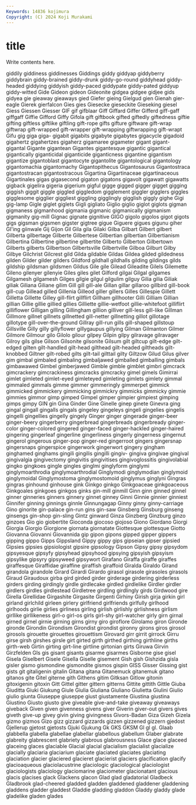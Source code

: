 ```yaml
---
Keywords: 14836 kojimura
Copyright: (C) 2024 Koji Murakami
---
```


# title

Write contents here.



giddily giddiness giddinesses Giddings giddy giddyap giddyberry
giddybrain giddy-brained giddy-drunk giddy-go-round giddyhead giddy-headed giddying giddyish giddy-paced giddypate
giddy-pated giddyup giddy-witted Gide Gideon gideon Gideonite gidgea gidgee gidjee
gids gidyea gie gieaway gieaways gied Giefer gieing Gielgud gien
Gienah gier-eagle Gierek gierfalcon Gies gies Giesecke gieseckite Gieseking giesel
Giess Giessen Giesser GIF gif gifblaar Giff Giffard Giffer Gifferd
giff-gaff giffgaff Giffie Gifford Giffy Gifola gift giftbook gifted giftedly
giftedness giftie gifting giftless giftlike giftling gift-rope gifts gifture giftware
gift-wrap giftwrap gift-wrapped gift-wrapper gift-wrapping giftwrapping gift-wrapt Gifu gig giga
giga- gigabit gigabits gigabyte gigabytes gigacycle gigadoid gigahertz gigahertzes gigaherz
gigamaree gigameter gigant gigant- gigantal Gigante gigantean Gigantes gigantesque gigantic
gigantical gigantically giganticidal giganticide giganticness gigantine gigantism gigantize gigantoblast gigantocyte
gigantolite gigantological gigantology gigantomachia gigantomachy Gigantopithecus Gigantosaurus Gigantostraca gigantostracan gigantostracous
Gigartina Gigartinaceae gigartinaceous Gigartinales gigas gigasecond gigaton gigatons gigavolt gigawatt
gigawatts gigback gigelira gigeria gigerium gigful gigge gigged gigger gigget
gigging giggish giggit giggle giggled giggledom gigglement giggler gigglers giggles
gigglesome gigglier giggliest giggling gigglingly gigglish giggly gighe Gigi gig-lamp
Gigle giglet giglets Gigli gigliato Giglio giglio giglot giglots gigman
gigmaness gigmanhood gigmania gigmanic gigmanically gigmanism gigmanity gig-mill Gignac gignate
gignitive GIGO gigolo gigolos gigot gigots gigs gigsman gigsmen gigster
gigtree gigue Giguere gigues gigunu giher GI'ing giinwale Gij Gijon
Gil Gila gila Gilaki Gilba Gilbart Gilbert gilbert Gilberta gilbertage
Gilberte Gilbertese Gilbertian gilbertian Gilbertianism Gilbertina Gilbertine gilbertine gilbertite Gilberto
Gilberton Gilbertown Gilberts gilberts Gilbertson Gilbertsville Gilbertville Gilboa Gilburt Gilby
Gilbye Gilchrist Gilcrest gild Gilda gildable Gildas Gildea gilded gildedness
gilden Gilder gilder gilders Gildford gildhall gildhalls gilding gildings gilds
gildship gildsman gildsmen Gildus Gile gile Gilead Gileadite Gilels Gilemette
Gileno gilenyer gilenyie Giles giles gilet Gilford gilgai Gilgal gilgames
Gilgamesh gilgamesh Gilges gilgie gilgul gilgulim gilguy Gilia gilia Giliak
giliak Giliana Giliane gilim Gill gill gill-ale Gillan gillar gillaroo
gillbird gill-book gill-cup Gillead gilled Gillenia Gilleod giller gillers Gilles
Gillespie Gillett Gilletta Gillette Gilley gill-flirt gillflirt Gillham gillhooter Gilli
Gilliam Gillian gillian Gillie gillie gillied gillies Gilliette gillie-wetfoot gillie-whitefoot
gilliflirt gilliflower Gilligan gilling Gillingham gillion gilliver gill-less gill-like Gillman
Gillmore gillnet gillnets gillnetted gill-netter gillnetting gillot gillotage gillotype gill-over-the-ground
Gillray gill-run gills gill-shaped gillstoup Gillsville Gilly gilly gillyflower gillygaupus
gillying Gilman Gilmanton Gilmer Gilmore Gilmour gilo Gilolo gilour gilpey
Gilpin gilpy gilravage gilravager Gilroy gils gilse Gilson Gilsonite gilsonite
Gilsum gilt giltcup gilt-edge gilt-edged gilten gilt-handled gilt-head gilthead gilt-headed
giltheads gilt-knobbed Giltner gilt-robed gilts gilt-tail gilttail gilty Giltzow Gilud
Gilus gilver gim gimbal gimbaled gimbaling gimbaljawed gimballed gimballing gimbals
gimbawawed Gimbel gimberjawed Gimble gimble gimblet gimbri gimcrack gimcrackery gimcrackiness
gimcracks gimcracky gimel gimels Gimirrai gimlet gimleted gimlet-eyed gimleteyed gimleting
gimlets gimlety gimmal gimmaled gimmals gimme gimmer gimmeringly gimmerpet gimmick
gimmicked gimmickery gimmicking gimmickry gimmicks gimmicky gimmie gimmies gimmor gimp
gimped Gimpel gimper gimpier gimpiest gimping gimps gimpy GIN gin
Gina Ginder Gine Ginelle ginep ginete Ginevra ging gingal gingall
gingalls gingals gingeley gingeleys gingeli gingelies gingelis gingelli gingellies gingelly
gingely Ginger ginger gingerade ginger-beer ginger-beery gingerberry gingerbread gingerbreads gingerbready
ginger-color ginger-colored gingered ginger-faced ginger-hackled ginger-haired gingering gingerleaf gingerline gingerliness
gingerly gingerness gingernut gingerol gingerous ginger-pop ginger-red gingerroot gingers gingersnap
gingersnaps gingerspice gingerwork gingerwort gingery gingham ginghamed ginghams gingili gingilis
gingilli gingiv- gingiva gingivae gingival gingivalgia gingivectomy gingivitis gingivitises gingivoglossitis
gingivolabial gingko gingkoes gingle gingles ginglmi ginglyform ginglymi ginglymoarthrodia ginglymoarthrodial
Ginglymodi ginglymodian ginglymoid ginglymoidal Ginglymostoma ginglymostomoid ginglymus ginglyni Gingras gingras
ginhound ginhouse gink Ginkgo ginkgo Ginkgoaceae ginkgoaceous Ginkgoales ginkgoes ginkgos
ginks gin-mill ginmill Ginn ginn ginned ginnel ginner ginneries ginners
ginnery ginnet ginney Ginni Ginnie ginnier ginniest Ginnifer ginning ginnings
ginnle Ginnungagap Ginny ginny ginny-carriage Gino ginorite gin-palace gin-run gins
gin-saw Ginsberg Ginsburg ginseng ginsengs gin-shop gin-sling Gintz ginward Ginza
Ginzberg Ginzburg ginzo ginzoes Gio gio giobertite Gioconda giocoso giojoso
Giono Giordano Giorgi Giorgia Giorgio Giorgione giornata giornatate Giottesque giottesque
Giotto Giovanna Giovanni Giovannida gip gipon gipons gipped gipper gippers
gipping gippo Gipps Gippsland Gippy gippy gips gipseian gipser gipsied
Gipsies gipsies gipsiologist gipsire gipsology Gipson Gipsy gipsy gipsydom gipsyesque
gipsyfy gipsyhead gipsyhood gipsying gipsyish gipsyism gipsylike gipsyry gipsyweed gipsywort
Girafano Giraffa giraffe giraffes giraffesque Giraffidae giraffine giraffish giraffoid Giralda
Giraldo Girand girandola girandole Girard Girardi Girardo girasol girasole girasoles
girasols Giraud Giraudoux girba gird girded girder girderage girdering girderless
girders girding girdingly girdle girdlecake girdled girdlelike Girdler girdler girdlers
girdles girdlestead Girdletree girdling girdlingly girds Girdwood gire Girella Girellidae
Girgashite Girgasite Girgenti Girhiny Girish girja girkin girl girland girlchild
girleen girlery girlfriend girlfriends girlfully girlhood girlhoods girlie girlies girliness
girling girlish girlishly girlishness girlism girllike girllikeness girl-o girl-os girls
girl-shy girl-watcher girly girn girnal girned girnel girnie girning girns
girny giro giroflore Girolamo giron Gironde gironde Girondin Girondism Girondist
girondist gironny girons giros girosol girosols girouette girouettes girouettism Girovard
girr girrit girrock Girru girse girsh girshes girsle girt girted
girth girthed girthing girthline girths girth-web Girtin girting girt-line girtline
girtonian girts Giruwa Girvin Girzfelden GIs gis gisant gisants gisarme
gisarmes Gisborne gise gisel Gisela Giselbert Gisele Gisella Giselle gisement
Gish gish Gishzida gisla gisler gismo gismondine gismondite gismos gispin
GISS Gisser Gissing gist gists git gitaligenin gitalin Gitana gitana
Gitanemuck gitanemuk gitano gitanos gite Gitel giterne gith Githens gitim
Gitksan Gitlow gitonin gitoxigenin gitoxin Gitt Gittel gitter gittern gitterns
Gittite gittith Gittle Giuba Giuditta Giuki Giukung Giule Giulia Giuliana
Giuliano Giulietta Giulini Giulio giulio giunta Giuseppe giuseppe giust giustamente
Giustina giustina Giustino Giusto giusto give giveable give-and-take giveaway giveaways
giveback Given given givenness givens giver Giverin giver-out givers gives
giveth give-up givey givin giving givingness Givors-Badan Giza Gizeh Gizela
gizmo gizmos Gizo gizz gizzard gizzards gizzen gizzened gizzern gjedost
Gjellerup gjetost gjetosts Gjuki Gjukung Gk GKS GKSM Gl gl
gl. Glaab glabbella glabella glabellae glabellar glabellous glabellum Glaber glabrate
glabreity glabrescent glabriety glabrous glabrousness Glace glace glaceed glaceing glaces
glaciable Glacial glacial glacialism glacialist glacialize glacially glaciaria glaciarium glaciate
glaciated glaciates glaciating glaciation glacier glaciered glacieret glacierist glaciers glacification
glacify glacioaqueous glaciolacustrine glaciologic glaciological glaciologist glaciologists glaciology glaciomarine glaciometer
glacionatant glacious glacis glacises glack Glackens glacon Glad glad gladatorial
Gladbeck Gladbrook glad-cheered gladded gladden gladdened gladdener gladdening gladdens gladder
gladdest Gladdie gladding gladdon Gladdy gladdy glade gladelike gladen glades
